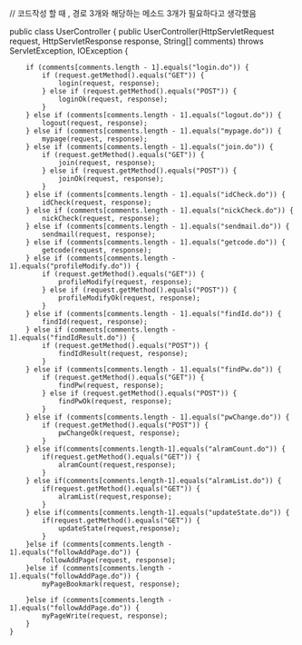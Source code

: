 
// 코드작성 할 때 , 경로 3개와 해당하는 메소드 3개가 필요하다고 생각했음





public class UserController {
	public UserController(HttpServletRequest request, HttpServletResponse response, String[] comments)
			throws ServletException, IOException {

		if (comments[comments.length - 1].equals("login.do")) {
			if (request.getMethod().equals("GET")) {
				login(request, response);
			} else if (request.getMethod().equals("POST")) {
				loginOk(request, response);
			}
		} else if (comments[comments.length - 1].equals("logout.do")) {
			logout(request, response);
		} else if (comments[comments.length - 1].equals("mypage.do")) {
			mypage(request, response);
		} else if (comments[comments.length - 1].equals("join.do")) {
			if (request.getMethod().equals("GET")) {
				join(request, response);
			} else if (request.getMethod().equals("POST")) {
				joinOk(request, response);
			}
		} else if (comments[comments.length - 1].equals("idCheck.do")) {
			idCheck(request, response);
		} else if (comments[comments.length - 1].equals("nickCheck.do")) {
			nickCheck(request, response);
		} else if (comments[comments.length - 1].equals("sendmail.do")) {
			sendmail(request, response);
		} else if (comments[comments.length - 1].equals("getcode.do")) {
			getcode(request, response);
		} else if (comments[comments.length - 1].equals("profileModify.do")) {
			if (request.getMethod().equals("GET")) {
				profileModify(request, response);
			} else if (request.getMethod().equals("POST")) {
				profileModifyOk(request, response);
			}
		} else if (comments[comments.length - 1].equals("findId.do")) {
			findId(request, response);
		} else if (comments[comments.length - 1].equals("findIdResult.do")) {
			if (request.getMethod().equals("POST")) {
				findIdResult(request, response);
			}
		} else if (comments[comments.length - 1].equals("findPw.do")) {
			if (request.getMethod().equals("GET")) {
				findPw(request, response);
			} else if (request.getMethod().equals("POST")) {
				findPwOk(request, response);
			}
		} else if (comments[comments.length - 1].equals("pwChange.do")) {
			if (request.getMethod().equals("POST")) {
				pwChangeOk(request, response);
			}
		} else if(comments[comments.length-1].equals("alramCount.do")) {
			if(request.getMethod().equals("GET")) {
				alramCount(request,response);
			}
		} else if(comments[comments.length-1].equals("alramList.do")) {
			if(request.getMethod().equals("GET")) {
				alramList(request,response);
			}
		} else if(comments[comments.length-1].equals("updateState.do")) {
			if(request.getMethod().equals("GET")) {
				updateState(request,response);
			}
		}else if (comments[comments.length - 1].equals("followAddPage.do")) {
			followAddPage(request, response);
		}else if (comments[comments.length - 1].equals("followAddPage.do")) {
			myPageBookmark(request, response);

		}else if (comments[comments.length - 1].equals("followAddPage.do")) {
			myPageWrite(request, response);
		}
	}
